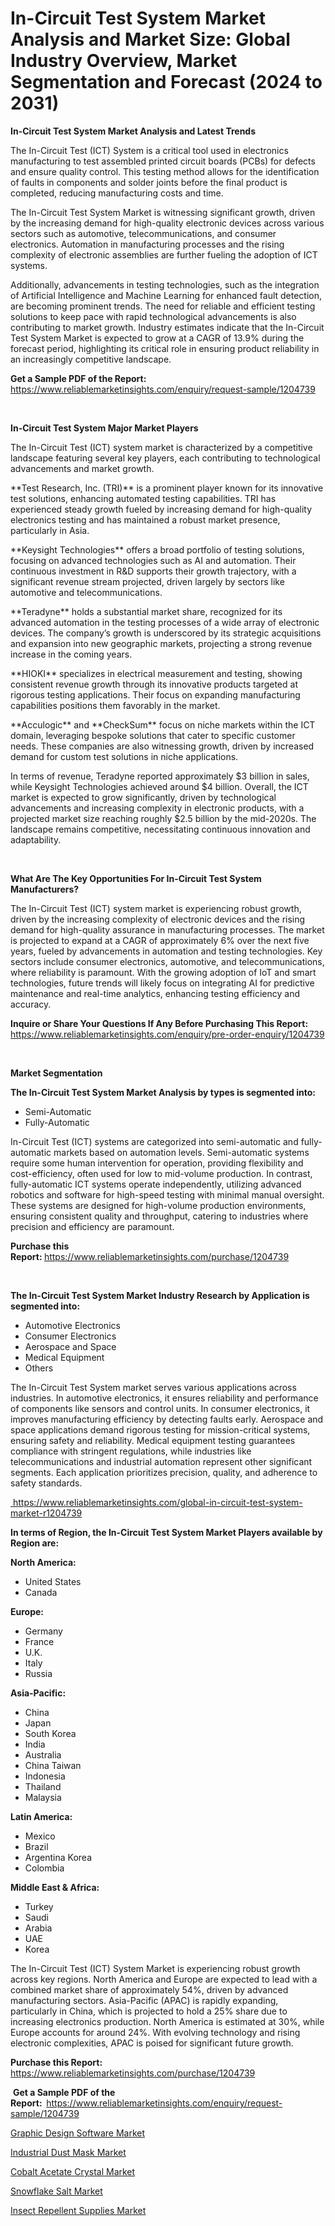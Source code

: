 <p><h1>In-Circuit Test System Market Analysis and Market Size: Global Industry Overview, Market Segmentation and Forecast (2024 to 2031)</h1></p><p><strong>In-Circuit Test System Market Analysis and Latest Trends</strong></p>
<p><p>The In-Circuit Test (ICT) System is a critical tool used in electronics manufacturing to test assembled printed circuit boards (PCBs) for defects and ensure quality control. This testing method allows for the identification of faults in components and solder joints before the final product is completed, reducing manufacturing costs and time.</p><p>The In-Circuit Test System Market is witnessing significant growth, driven by the increasing demand for high-quality electronic devices across various sectors such as automotive, telecommunications, and consumer electronics. Automation in manufacturing processes and the rising complexity of electronic assemblies are further fueling the adoption of ICT systems. </p><p>Additionally, advancements in testing technologies, such as the integration of Artificial Intelligence and Machine Learning for enhanced fault detection, are becoming prominent trends. The need for reliable and efficient testing solutions to keep pace with rapid technological advancements is also contributing to market growth. Industry estimates indicate that the In-Circuit Test System Market is expected to grow at a CAGR of 13.9% during the forecast period, highlighting its critical role in ensuring product reliability in an increasingly competitive landscape.</p></p>
<p><strong>Get a Sample PDF of the Report:&nbsp;</strong> <a href="https://www.reliablemarketinsights.com/enquiry/request-sample/1204739?utm_campaign=1383&utm_medium=2&utm_source=Github&utm_content=ia&utm_term=16102024&utm_id=in-circuit-test-system">https://www.reliablemarketinsights.com/enquiry/request-sample/1204739</a></p>
<p>&nbsp;</p>
<p><strong>In-Circuit Test System Major Market Players</strong></p>
<p><p>The In-Circuit Test (ICT) system market is characterized by a competitive landscape featuring several key players, each contributing to technological advancements and market growth. </p><p>**Test Research, Inc. (TRI)** is a prominent player known for its innovative test solutions, enhancing automated testing capabilities. TRI has experienced steady growth fueled by increasing demand for high-quality electronics testing and has maintained a robust market presence, particularly in Asia.</p><p>**Keysight Technologies** offers a broad portfolio of testing solutions, focusing on advanced technologies such as AI and automation. Their continuous investment in R&D supports their growth trajectory, with a significant revenue stream projected, driven largely by sectors like automotive and telecommunications.</p><p>**Teradyne** holds a substantial market share, recognized for its advanced automation in the testing processes of a wide array of electronic devices. The company’s growth is underscored by its strategic acquisitions and expansion into new geographic markets, projecting a strong revenue increase in the coming years.</p><p>**HIOKI** specializes in electrical measurement and testing, showing consistent revenue growth through its innovative products targeted at rigorous testing applications. Their focus on expanding manufacturing capabilities positions them favorably in the market.</p><p>**Acculogic** and **CheckSum** focus on niche markets within the ICT domain, leveraging bespoke solutions that cater to specific customer needs. These companies are also witnessing growth, driven by increased demand for custom test solutions in niche applications.</p><p>In terms of revenue, Teradyne reported approximately $3 billion in sales, while Keysight Technologies achieved around $4 billion. Overall, the ICT market is expected to grow significantly, driven by technological advancements and increasing complexity in electronic products, with a projected market size reaching roughly $2.5 billion by the mid-2020s. The landscape remains competitive, necessitating continuous innovation and adaptability.</p></p>
<p>&nbsp;</p>
<p><strong>What Are The Key Opportunities For In-Circuit Test System Manufacturers?</strong></p>
<p><p>The In-Circuit Test (ICT) system market is experiencing robust growth, driven by the increasing complexity of electronic devices and the rising demand for high-quality assurance in manufacturing processes. The market is projected to expand at a CAGR of approximately 6% over the next five years, fueled by advancements in automation and testing technologies. Key sectors include consumer electronics, automotive, and telecommunications, where reliability is paramount. With the growing adoption of IoT and smart technologies, future trends will likely focus on integrating AI for predictive maintenance and real-time analytics, enhancing testing efficiency and accuracy.</p></p>
<p><strong>Inquire or Share Your Questions If Any Before Purchasing This Report:</strong> <a href="https://www.reliablemarketinsights.com/enquiry/pre-order-enquiry/1204739?utm_campaign=1383&utm_medium=2&utm_source=Github&utm_content=ia&utm_term=16102024&utm_id=in-circuit-test-system">https://www.reliablemarketinsights.com/enquiry/pre-order-enquiry/1204739</a></p>
<p>&nbsp;</p>
<p><strong>Market Segmentation</strong></p>
<p><strong>The In-Circuit Test System Market Analysis by types is segmented into:</strong></p>
<p><ul><li>Semi-Automatic</li><li>Fully-Automatic</li></ul></p>
<p><p>In-Circuit Test (ICT) systems are categorized into semi-automatic and fully-automatic markets based on automation levels. Semi-automatic systems require some human intervention for operation, providing flexibility and cost-efficiency, often used for low to mid-volume production. In contrast, fully-automatic ICT systems operate independently, utilizing advanced robotics and software for high-speed testing with minimal manual oversight. These systems are designed for high-volume production environments, ensuring consistent quality and throughput, catering to industries where precision and efficiency are paramount.</p></p>
<p><strong>Purchase this Report:&nbsp;</strong><a href="https://www.reliablemarketinsights.com/purchase/1204739?utm_campaign=1383&utm_medium=2&utm_source=Github&utm_content=ia&utm_term=16102024&utm_id=in-circuit-test-system">https://www.reliablemarketinsights.com/purchase/1204739</a></p>
<p>&nbsp;</p>
<p><strong>The In-Circuit Test System Market Industry Research by Application is segmented into:</strong></p>
<p><ul><li>Automotive Electronics</li><li>Consumer Electronics</li><li>Aerospace and Space</li><li>Medical Equipment</li><li>Others</li></ul></p>
<p><p>The In-Circuit Test System market serves various applications across industries. In automotive electronics, it ensures reliability and performance of components like sensors and control units. In consumer electronics, it improves manufacturing efficiency by detecting faults early. Aerospace and space applications demand rigorous testing for mission-critical systems, ensuring safety and reliability. Medical equipment testing guarantees compliance with stringent regulations, while industries like telecommunications and industrial automation represent other significant segments. Each application prioritizes precision, quality, and adherence to safety standards.</p></p>
<p><a href="https://www.reliablemarketinsights.com/global-in-circuit-test-system-market-r1204739?utm_campaign=1383&utm_medium=2&utm_source=Github&utm_content=ia&utm_term=16102024&utm_id=in-circuit-test-system">&nbsp;https://www.reliablemarketinsights.com/global-in-circuit-test-system-market-r1204739</a></p>
<p><strong>In terms of Region, the In-Circuit Test System Market Players available by Region are:</strong></p>
<p>
    <p> <strong> North America: </strong>
        <ul>
            <li>United States</li>
            <li>Canada</li>
        </ul>
        </p> 
    <p> <strong> Europe: </strong>
        <ul>
            <li>Germany</li>
            <li>France</li>
            <li>U.K.</li>
            <li>Italy</li>
            <li>Russia</li>
        </ul>
        </p> 
    <p> <strong> Asia-Pacific: </strong>
        <ul>
            <li>China</li>
            <li>Japan</li>
            <li>South Korea</li>
            <li>India</li>
            <li>Australia</li>
            <li>China Taiwan</li>
            <li>Indonesia</li>
            <li>Thailand</li>
            <li>Malaysia</li>
        </ul>
        </p> 
    <p> <strong> Latin America: </strong>
        <ul>
            <li>Mexico</li>
            <li>Brazil</li>
            <li>Argentina Korea</li>
            <li>Colombia</li>
        </ul>
        </p> 
    <p> <strong> Middle East & Africa: </strong>
        <ul>
            <li>Turkey</li>
            <li>Saudi</li>
            <li>Arabia</li>
            <li>UAE</li>
            <li>Korea</li>
        </ul>
    </p>
    </p>
<p><p>The In-Circuit Test (ICT) System Market is experiencing robust growth across key regions. North America and Europe are expected to lead with a combined market share of approximately 54%, driven by advanced manufacturing sectors. Asia-Pacific (APAC) is rapidly expanding, particularly in China, which is projected to hold a 25% share due to increasing electronics production. North America is estimated at 30%, while Europe accounts for around 24%. With evolving technology and rising electronic complexities, APAC is poised for significant future growth. </p></p>
<p><strong>Purchase this Report: </strong><a href="https://www.reliablemarketinsights.com/purchase/1204739?utm_campaign=1383&utm_medium=2&utm_source=Github&utm_content=ia&utm_term=16102024&utm_id=in-circuit-test-system">https://www.reliablemarketinsights.com/purchase/1204739</a></p>
<p>&nbsp;<strong>Get a Sample PDF of the Report:&nbsp;&nbsp;</strong><a href="https://www.reliablemarketinsights.com/enquiry/request-sample/1204739?utm_campaign=1383&utm_medium=2&utm_source=Github&utm_content=ia&utm_term=16102024&utm_id=in-circuit-test-system">https://www.reliablemarketinsights.com/enquiry/request-sample/1204739</a></p>
<p><strong></strong></p>
<p><p><a href="https://www.linkedin.com/pulse/emerging-trends-graphic-design-software-market-global-outlook-9u2me?trk=public_post_embed_feed-article-content&utm_campaign=1383&utm_medium=2&utm_source=Github&utm_content=ia&utm_term=16102024&utm_id=in-circuit-test-system">Graphic Design Software Market</a></p><p><a href="https://github.com/anselmp21u/Market-Research-Report-List-1/blob/main/industrial-dust-mask-market.md?utm_campaign=1383&utm_medium=2&utm_source=Github&utm_content=ia&utm_term=16102024&utm_id=in-circuit-test-system">Industrial Dust Mask Market</a></p><p><a href="https://www.linkedin.com/pulse/global-cobalt-acetate-crystal-market-forecast-2024-2031-wtrue?trk=public_post_embed_feed-article-content&utm_campaign=1383&utm_medium=2&utm_source=Github&utm_content=ia&utm_term=16102024&utm_id=in-circuit-test-system">Cobalt Acetate Crystal Market</a></p><p><a href="https://www.linkedin.com/pulse/trends-global-snowflake-salt-market-forecast-analysis-2024-omife?trk=public_post_embed_feed-article-content&utm_campaign=1383&utm_medium=2&utm_source=Github&utm_content=ia&utm_term=16102024&utm_id=in-circuit-test-system">Snowflake Salt Market</a></p><p><a href="https://github.com/RickHolmes3/Market-Research-Report-List-6/blob/main/insect-repellent-supplies-market.md?utm_campaign=1383&utm_medium=2&utm_source=Github&utm_content=ia&utm_term=16102024&utm_id=in-circuit-test-system">Insect Repellent Supplies Market</a></p></p>